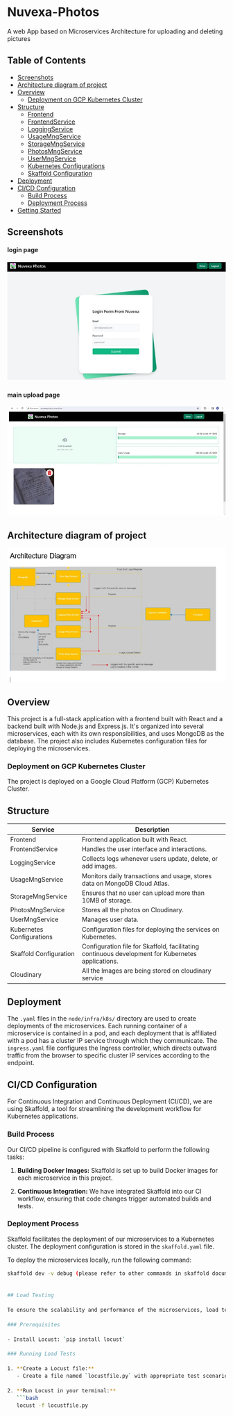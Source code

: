 # Nuvexa-Photos
A web App based on Microservices Architecture for uploading and deleting pictures

## Table of Contents
- [Screenshots](#screenshots)
- [Architecture diagram of project](#architecture-diagram-of-project)
- [Overview](#overview)
  - [Deployment on GCP Kubernetes Cluster](#deployment-on-gcp-kubernetes-cluster)
- [Structure](#structure)
  - [Frontend](#frontend)
  - [FrontendService](#frontendservice)
  - [LoggingService](#loggingservice)
  - [UsageMngService](#usagemngservice)
  - [StorageMngService](#storagemngservice)
  - [PhotosMngService](#photosmngservice)
  - [UserMngService](#usermngservice)
  - [Kubernetes Configurations](#kubernetes-configurations)
  - [Skaffold Configuration](#skaffold-configuration)
- [Deployment](#deployment)
- [CI/CD Configuration](#cicd-configuration)
  - [Build Process](#build-process)
  - [Deployment Process](#deployment-process)
- [Getting Started](#getting-started)

## Screenshots
#### login page
![](Images/login.jpg)
#### main upload page
![](Images/main%20uploda%20page.jpg)

## Architecture diagram of project
![](Images/Architecture.jpg)

## Overview
This project is a full-stack application with a frontend built with React and a backend built with Node.js and Express.js. It's organized into several microservices, each with its own responsibilities, and uses MongoDB as the database. The project also includes Kubernetes configuration files for deploying the microservices.

### Deployment on GCP Kubernetes Cluster

The project is deployed on a Google Cloud Platform (GCP) Kubernetes Cluster.

## Structure

| Service               | Description                                                  |
|-----------------------|--------------------------------------------------------------|
| Frontend              | Frontend application built with React.                       |
| FrontendService       | Handles the user interface and interactions.                 |
| LoggingService        | Collects logs whenever users update, delete, or add images. |
| UsageMngService       | Monitors daily transactions and usage, stores data on MongoDB Cloud Atlas. |
| StorageMngService     | Ensures that no user can upload more than 10MB of storage.    |
| PhotosMngService      | Stores all the photos on Cloudinary.                         |
| UserMngService        | Manages user data.                                           |
| Kubernetes Configurations | Configuration files for deploying the services on Kubernetes.|
| Skaffold Configuration | Configuration file for Skaffold, facilitating continuous development for Kubernetes applications.|
|Cloudinary|All the Images are being stored on cloudinary service|

## Deployment

The `.yaml` files in the `node/infra/k8s/` directory are used to create deployments of the microservices. Each running container of a microservice is contained in a pod, and each deployment that is affiliated with a pod has a cluster IP service through which they communicate. The `ingress.yaml` file configures the Ingress controller, which directs outward traffic from the browser to specific cluster IP services according to the endpoint.

## CI/CD Configuration

For Continuous Integration and Continuous Deployment (CI/CD), we are using Skaffold, a tool for streamlining the development workflow for Kubernetes applications.

### Build Process

Our CI/CD pipeline is configured with Skaffold to perform the following tasks:

1. **Building Docker Images:** Skaffold is set up to build Docker images for each microservice in this project.

2. **Continuous Integration:** We have integrated Skaffold into our CI workflow, ensuring that code changes trigger automated builds and tests.

### Deployment Process

Skaffold facilitates the deployment of our microservices to a Kubernetes cluster. The deployment configuration is stored in the `skaffold.yaml` file.

To deploy the microservices locally, run the following command:

```bash
skaffold dev -v debug (please refer to other commands in skaffold documentation)


## Load Testing

To ensure the scalability and performance of the microservices, load testing can be performed using [Locust](https://locust.io/), a Python-based load testing tool.

### Prerequisites

- Install Locust: `pip install locust`

### Running Load Tests

1. **Create a Locust file:**
   - Create a file named `locustfile.py` with appropriate test scenarios.

2. **Run Locust in your terminal:**
   ```bash
   locust -f locustfile.py


